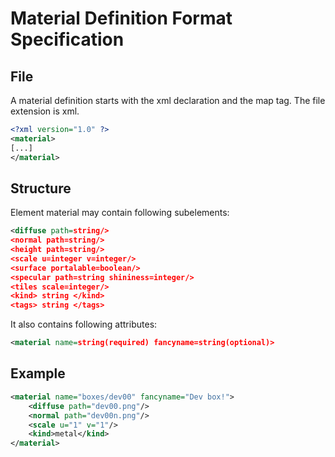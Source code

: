 # Material Definition Format Specification
## File
A material definition starts with the xml declaration and the map tag. The file extension is xml.
```xml
<?xml version="1.0" ?>
<material>
[...]
</material>
```
## Structure
Element material may contain following subelements:
```xml 
<diffuse path=string/>
<normal path=string/>
<height path=string/>
<scale u=integer v=integer/>
<surface portalable=boolean/>
<specular path=string shininess=integer/>
<tiles scale=integer/>
<kind> string </kind>
<tags> string </tags>
```
It also contains following attributes:
```xml
<material name=string(required) fancyname=string(optional)>
```
## Example
```xml
<material name="boxes/dev00" fancyname="Dev box!">
	<diffuse path="dev00.png"/>
	<normal path="dev00n.png"/>
	<scale u="1" v="1"/>
	<kind>metal</kind>
</material>
```
